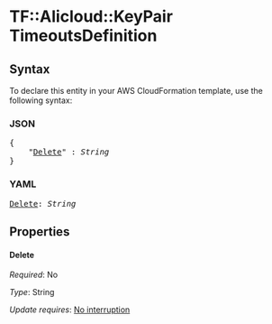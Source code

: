 # TF::Alicloud::KeyPair TimeoutsDefinition

## Syntax

To declare this entity in your AWS CloudFormation template, use the following syntax:

### JSON

<pre>
{
    "<a href="#delete" title="Delete">Delete</a>" : <i>String</i>
}
</pre>

### YAML

<pre>
<a href="#delete" title="Delete">Delete</a>: <i>String</i>
</pre>

## Properties

#### Delete

_Required_: No

_Type_: String

_Update requires_: [No interruption](https://docs.aws.amazon.com/AWSCloudFormation/latest/UserGuide/using-cfn-updating-stacks-update-behaviors.html#update-no-interrupt)

